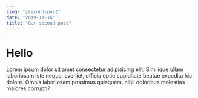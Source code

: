 ```yaml
---
slug: "/second-post"
date: "2019-11-16"
title: "Our second post"
---
```


# Hello

Lorem ipsum dolor sit amet consectetur adipisicing elit. Similique
ullam laboriosam iste neque, eveniet, officia optio cupiditate beatae
expedita hic dolore. Omnis laboriosam possimus quisquam, nihil
doloribus molestias maiores corrupti?

